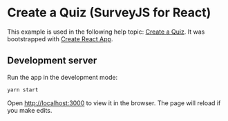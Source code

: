 # Create a Quiz (SurveyJS for React)

This example is used in the following help topic: [Create a Quiz](https://surveyjs.io/Documentation/Library?id=design-survey-create-a-quiz). It was bootstrapped with [Create React App](https://github.com/facebook/create-react-app).

## Development server

Run the app in the development mode:

```cmd
yarn start
```

Open [http://localhost:3000](http://localhost:3000) to view it in the browser. The page will reload if you make edits.